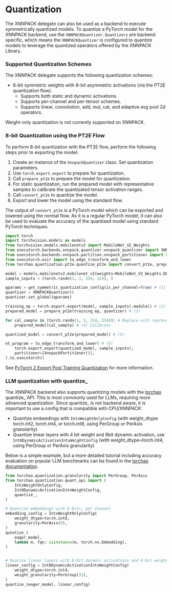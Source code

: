 # Quantization

The XNNPACK delegate can also be used as a backend to execute symmetrically quantized models. To quantize a PyTorch model for the XNNPACK backend, use the `XNNPACKQuantizer`. `Quantizers` are backend specific, which means the `XNNPACKQuantizer` is configured to quantize models to leverage the quantized operators offered by the XNNPACK Library.

### Supported Quantization Schemes
The XNNPACK delegate supports the following quantization schemes:

- 8-bit symmetric weights with 8-bit asymmetric activations (via the PT2E quantization flow).
  - Supports both static and dynamic activations.
  - Supports per-channel and per-tensor schemes.
  - Supports linear, convolution, add, mul, cat, and adaptive avg pool 2d operators.

Weight-only quantization is not currently supported on XNNPACK.

### 8-bit Quantization using the PT2E Flow

To perform 8-bit quantization with the PT2E flow, perform the following steps prior to exporting the model:

1) Create an instance of the `XnnpackQuantizer` class. Set quantization parameters.
2) Use `torch.export.export` to prepare for quantization.
3) Call `prepare_pt2e` to prepare the model for quantization.
4) For static quantization, run the prepared model with representative samples to calibrate the quantizated tensor activation ranges.
5) Call `convert_pt2e` to quantize the model.
6) Export and lower the model using the standard flow.

The output of `convert_pt2e` is a PyTorch model which can be exported and lowered using the normal flow. As it is a regular PyTorch model, it can also be used to evaluate the accuracy of the quantized model using standard PyTorch techniques.

```python
import torch
import torchvision.models as models
from torchvision.models.mobilenetv2 import MobileNet_V2_Weights
from executorch.backends.xnnpack.quantizer.xnnpack_quantizer import XNNPACKQuantizer, get_symmetric_quantization_config
from executorch.backends.xnnpack.partition.xnnpack_partitioner import XnnpackPartitioner
from executorch.exir import to_edge_transform_and_lower
from torchao.quantization.pt2e.quantize_pt2e import convert_pt2e, prepare_pt2e

model = models.mobilenetv2.mobilenet_v2(weights=MobileNet_V2_Weights.DEFAULT).eval()
sample_inputs = (torch.randn(1, 3, 224, 224), )

qparams = get_symmetric_quantization_config(is_per_channel=True) # (1)
quantizer = XNNPACKQuantizer()
quantizer.set_global(qparams)

training_ep = torch.export.export(model, sample_inputs).module() # (2)
prepared_model = prepare_pt2e(training_ep, quantizer) # (3)

for cal_sample in [torch.randn(1, 3, 224, 224)]: # Replace with representative model inputs
	prepared_model(cal_sample) # (4) Calibrate

quantized_model = convert_pt2e(prepared_model) # (5)

et_program = to_edge_transform_and_lower( # (6)
    torch.export.export(quantized_model, sample_inputs),
    partitioner=[XnnpackPartitioner()],
).to_executorch()
```

See [PyTorch 2 Export Post Training Quantization](https://docs.pytorch.org/ao/main/tutorials_source/pt2e_quant_ptq.html) for more information.

### LLM quantization with quantize_

The XNNPACK backend also supports quantizing models with the [torchao](https://github.com/pytorch/ao) quantize_ API.  This is most commonly used for LLMs, requiring more advanced quantization.  Since quantize_ is not backend aware, it is important to use a config that is compatible with CPU/XNNPACK:

* Quantize embeedings with `IntxWeightOnlyConfig` (with weight_dtype torch.int2, torch.int4, or torch.int8, using PerGroup or PerAxis granularity)
* Quantize linear layers with 4 bit weight and 8bit dynamic activation, use `Int8DynamicActivationIntxWeightConfig` (with weight_dtype=torch.int4, using PerGroup or PerAxis granularity)

Below is a simple example, but a more detailed tutorial including accuracy evaluation on popular LLM benchmarks can be found in the [torchao documentation](https://docs.pytorch.org/ao/main/serving.html#mobile-deployment-with-executorch).

```python
from torchao.quantization.granularity import PerGroup, PerAxis
from torchao.quantization.quant_api import (
    IntxWeightOnlyConfig,
    Int8DynamicActivationIntxWeightConfig,
    quantize_,
)

# Quantize embeddings with 8-bits, per channel
embedding_config = IntxWeightOnlyConfig(
    weight_dtype=torch.int8,
    granularity=PerAxis(0),
)
qunatize_(
    eager_model,
    lambda m, fqn: isinstance(m, torch.nn.Embedding),
)


# Quatize linear layers with 8-bit dynamic activations and 4-bit weights
linear_config = Int8DynamicActivationIntxWeightConfig(
    weight_dtype=torch.int4,
    weight_granularity=PerGroup(32),
)
quantize_(eager_model, linear_config)
```
